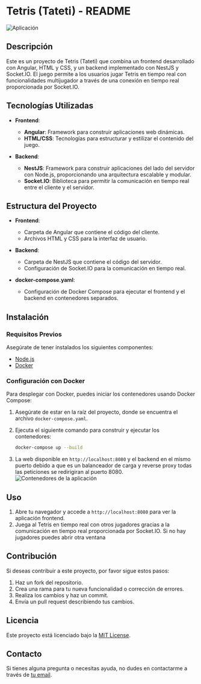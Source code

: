 # Tetris (Tateti) - README
![Aplicación](https://utfs.io/f/9425cc44-3632-496c-9c5f-538f0c91efe3-1zo3d.jpg)

## Descripción

Este es un proyecto de Tetris (Tateti) que combina un frontend desarrollado con Angular, HTML y CSS, y un backend implementado con NestJS y Socket.IO. El juego permite a los usuarios jugar Tetris en tiempo real con funcionalidades multijugador a través de una conexión en tiempo real proporcionada por Socket.IO.

## Tecnologías Utilizadas

- **Frontend**: 
  - **Angular**: Framework para construir aplicaciones web dinámicas.
  - **HTML/CSS**: Tecnologías para estructurar y estilizar el contenido del juego.

- **Backend**:
  - **NestJS**: Framework para construir aplicaciones del lado del servidor con Node.js, proporcionando una arquitectura escalable y modular.
  - **Socket.IO**: Biblioteca para permitir la comunicación en tiempo real entre el cliente y el servidor.

## Estructura del Proyecto

- **Frontend**: 
  - Carpeta de Angular que contiene el código del cliente.
  - Archivos HTML y CSS para la interfaz de usuario.

- **Backend**:
  - Carpeta de NestJS que contiene el código del servidor.
  - Configuración de Socket.IO para la comunicación en tiempo real.

- **docker-compose.yaml**:
  - Configuración de Docker Compose para ejecutar el frontend y el backend en contenedores separados.

## Instalación

### Requisitos Previos

Asegúrate de tener instalados los siguientes componentes:
- [Node.js](https://nodejs.org/)
- [Docker](https://www.docker.com/get-started)


### Configuración con Docker

Para desplegar con  Docker, puedes iniciar los contenedores usando Docker Compose:

1. Asegúrate de estar en la raíz del proyecto, donde se encuentra el archivo `docker-compose.yaml`.

2. Ejecuta el siguiente comando para construir y ejecutar los contenedores:

    ```bash
    docker-compose up --build
    ```

3. La web  disponible en `http://localhost:8080` y el backend en el mismo puerto debido a que es un balanceador de carga y reverse proxy todas las peticiones se redirigiran al puerto 8080.
![Contenedores de la aplicación](https://utfs.io/f/70f3ad2b-6568-4161-a04f-ce24e9d19966-2cw.jpg)

## Uso

1. Abre tu navegador y accede a `http://localhost:8080` para ver la aplicación frontend.
2. Juega al Tetris en tiempo real con otros jugadores  gracias a la comunicación en tiempo real proporcionada por Socket.IO. Si no hay jugadores puedes abrir otra ventana

## Contribución

Si deseas contribuir a este proyecto, por favor sigue estos pasos:
1. Haz un fork del repositorio.
2. Crea una rama para tu nueva funcionalidad o corrección de errores.
3. Realiza los cambios y haz un commit.
4. Envía un pull request describiendo tus cambios.

## Licencia

Este proyecto está licenciado bajo la [MIT License](LICENSE).

## Contacto

Si tienes alguna pregunta o necesitas ayuda, no dudes en contactarme a través de [tu email](mailto:fabrisio021@gmail.com).